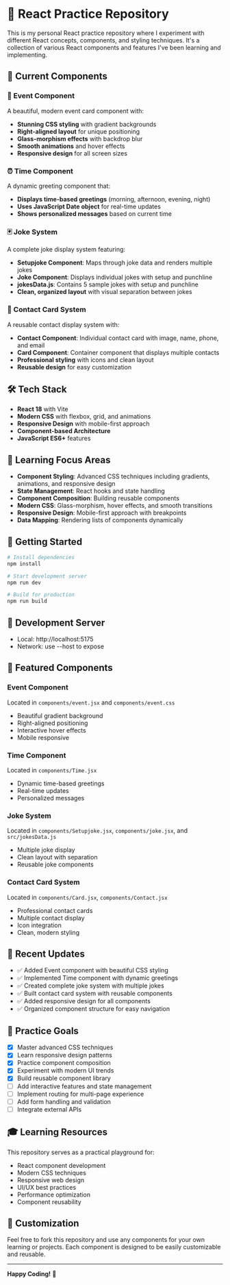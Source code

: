 # 🚀 React Practice Repository

This is my personal React practice repository where I experiment with different React concepts, components, and styling techniques. It's a collection of various React components and features I've been learning and implementing.

## 📁 Current Components

### 🎨 Event Component
A beautiful, modern event card component with:
- **Stunning CSS styling** with gradient backgrounds
- **Right-aligned layout** for unique positioning
- **Glass-morphism effects** with backdrop blur
- **Smooth animations** and hover effects
- **Responsive design** for all screen sizes

### ⏰ Time Component
A dynamic greeting component that:
- **Displays time-based greetings** (morning, afternoon, evening, night)
- **Uses JavaScript Date object** for real-time updates
- **Shows personalized messages** based on current time

### 🃏 Joke System
A complete joke display system featuring:
- **Setupjoke Component**: Maps through joke data and renders multiple jokes
- **Joke Component**: Displays individual jokes with setup and punchline
- **jokesData.js**: Contains 5 sample jokes with setup and punchline
- **Clean, organized layout** with visual separation between jokes

### 📇 Contact Card System
A reusable contact display system with:
- **Contact Component**: Individual contact card with image, name, phone, and email
- **Card Component**: Container component that displays multiple contacts
- **Professional styling** with icons and clean layout
- **Reusable design** for easy customization

## 🛠️ Tech Stack

- **React 18** with Vite
- **Modern CSS** with flexbox, grid, and animations
- **Responsive Design** with mobile-first approach
- **Component-based Architecture**
- **JavaScript ES6+** features

## 🎯 Learning Focus Areas

- **Component Styling**: Advanced CSS techniques including gradients, animations, and responsive design
- **State Management**: React hooks and state handling
- **Component Composition**: Building reusable components
- **Modern CSS**: Glass-morphism, hover effects, and smooth transitions
- **Responsive Design**: Mobile-first approach with breakpoints
- **Data Mapping**: Rendering lists of components dynamically

## 🚀 Getting Started

```bash
# Install dependencies
npm install

# Start development server
npm run dev

# Build for production
npm run build
```

## 📱 Development Server
- Local: http://localhost:5175
- Network: use --host to expose

## 🎨 Featured Components

### Event Component
Located in `components/event.jsx` and `components/event.css`
- Beautiful gradient background
- Right-aligned positioning
- Interactive hover effects
- Mobile responsive

### Time Component
Located in `components/Time.jsx`
- Dynamic time-based greetings
- Real-time updates
- Personalized messages

### Joke System
Located in `components/Setupjoke.jsx`, `components/joke.jsx`, and `src/jokesData.js`
- Multiple joke display
- Clean layout with separation
- Reusable joke components

### Contact Card System
Located in `components/Card.jsx`, `components/Contact.jsx`
- Professional contact cards
- Multiple contact display
- Icon integration
- Clean, modern styling

## 🔄 Recent Updates

- ✅ Added Event component with beautiful CSS styling
- ✅ Implemented Time component with dynamic greetings
- ✅ Created complete joke system with multiple jokes
- ✅ Built contact card system with reusable components
- ✅ Added responsive design for all components
- ✅ Organized component structure for easy navigation

## 📝 Practice Goals

- [x] Master advanced CSS techniques
- [x] Learn responsive design patterns
- [x] Practice component composition
- [x] Experiment with modern UI trends
- [x] Build reusable component library
- [ ] Add interactive features and state management
- [ ] Implement routing for multi-page experience
- [ ] Add form handling and validation
- [ ] Integrate external APIs

## 🎓 Learning Resources

This repository serves as a practical playground for:
- React component development
- Modern CSS techniques
- Responsive web design
- UI/UX best practices
- Performance optimization
- Component reusability

## 🔧 Customization

Feel free to fork this repository and use any components for your own learning or projects. Each component is designed to be easily customizable and reusable.

---

**Happy Coding!** 🚀
